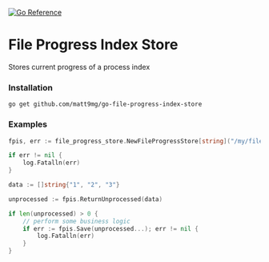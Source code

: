 [![Go Reference](https://pkg.go.dev/badge/github.com/matt9mg/go-file-progress-index-store.svg)](https://pkg.go.dev/github.com/matt9mg/go-file-progress-index-store)

# File Progress Index Store
Stores current progress of a process index

### Installation
```
go get github.com/matt9mg/go-file-progress-index-store
```

### Examples
```go
fpis, err := file_progress_store.NewFileProgressStore[string]("/my/file/location/file.json")

if err != nil {
	log.Fatalln(err)
}

data := []string{"1", "2", "3"}

unprocessed := fpis.ReturnUnprocessed(data)

if len(unprocessed) > 0 {
	// perform some business logic
	if err := fpis.Save(unprocessed...); err != nil {
		log.Fatalln(err)
    }
}
```
